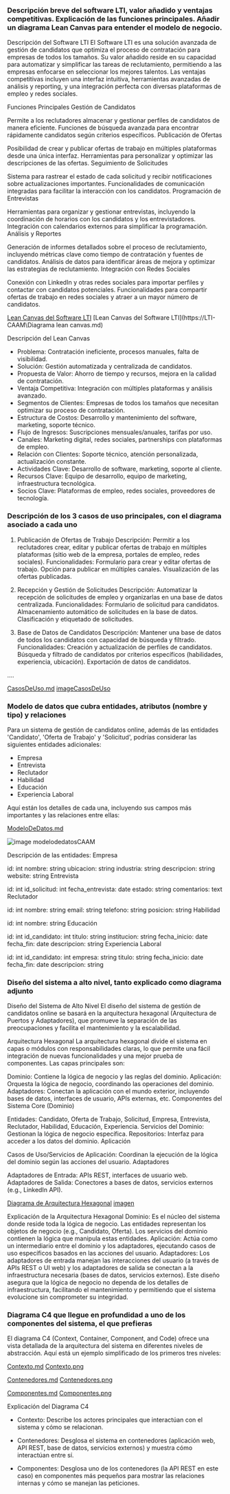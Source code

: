 ### Descripción breve del software LTI, valor añadido y ventajas competitivas. Explicación de las funciones principales. Añadir un diagrama Lean Canvas para entender el modelo de negocio.

Descripción del Software LTI
El Software LTI es una solución avanzada de gestión de candidatos que optimiza el proceso de contratación para empresas de todos los tamaños. Su valor añadido reside en su capacidad para automatizar y simplificar las tareas de reclutamiento, permitiendo a las empresas enfocarse en seleccionar los mejores talentos. Las ventajas competitivas incluyen una interfaz intuitiva, herramientas avanzadas de análisis y reporting, y una integración perfecta con diversas plataformas de empleo y redes sociales.

Funciones Principales
Gestión de Candidatos

Permite a los reclutadores almacenar y gestionar perfiles de candidatos de manera eficiente.
Funciones de búsqueda avanzada para encontrar rápidamente candidatos según criterios específicos.
Publicación de Ofertas

Posibilidad de crear y publicar ofertas de trabajo en múltiples plataformas desde una única interfaz.
Herramientas para personalizar y optimizar las descripciones de las ofertas.
Seguimiento de Solicitudes

Sistema para rastrear el estado de cada solicitud y recibir notificaciones sobre actualizaciones importantes.
Funcionalidades de comunicación integradas para facilitar la interacción con los candidatos.
Programación de Entrevistas

Herramientas para organizar y gestionar entrevistas, incluyendo la coordinación de horarios con los candidatos y los entrevistadores.
Integración con calendarios externos para simplificar la programación.
Análisis y Reportes

Generación de informes detallados sobre el proceso de reclutamiento, incluyendo métricas clave como tiempo de contratación y fuentes de candidatos.
Análisis de datos para identificar áreas de mejora y optimizar las estrategias de reclutamiento.
Integración con Redes Sociales

Conexión con LinkedIn y otras redes sociales para importar perfiles y contactar con candidatos potenciales.
Funcionalidades para compartir ofertas de trabajo en redes sociales y atraer a un mayor número de candidatos.

[Lean Canvas del Software LTI](https://LTI-CAAM\mermaid-diagram-FlowChard-CAAM.png)
[Lean Canvas del Software LTI](https://LTI-CAAM\Diagrama lean canvas.md)

Descripción del Lean Canvas
- Problema: Contratación ineficiente, procesos manuales, falta de visibilidad.
- Solución: Gestión automatizada y centralizada de candidatos.
- Propuesta de Valor: Ahorro de tiempo y recursos, mejora en la calidad de contratación.
- Ventaja Competitiva: Integración con múltiples plataformas y análisis avanzado.
- Segmentos de Clientes: Empresas de todos los tamaños que necesitan optimizar su proceso de contratación.
- Estructura de Costos: Desarrollo y mantenimiento del software, marketing, soporte técnico.
- Flujo de Ingresos: Suscripciones mensuales/anuales, tarifas por uso.
- Canales: Marketing digital, redes sociales, partnerships con plataformas de empleo.
- Relación con Clientes: Soporte técnico, atención personalizada, actualización constante.
- Actividades Clave: Desarrollo de software, marketing, soporte al cliente.
- Recursos Clave: Equipo de desarrollo, equipo de marketing, infraestructura tecnológica.
- Socios Clave: Plataformas de empleo, redes sociales, proveedores de tecnología.

### Descripción de los 3 casos de uso principales, con el diagrama asociado a cada uno

1. Publicación de Ofertas de Trabajo
Descripción: Permitir a los reclutadores crear, editar y publicar ofertas de trabajo en múltiples plataformas (sitio web de la empresa, portales de empleo, redes sociales).
Funcionalidades:
Formulario para crear y editar ofertas de trabajo.
Opción para publicar en múltiples canales.
Visualización de las ofertas publicadas.

2. Recepción y Gestión de Solicitudes
Descripción: Automatizar la recepción de solicitudes de empleo y organizarlas en una base de datos centralizada.
Funcionalidades:
Formulario de solicitud para candidatos.
Almacenamiento automático de solicitudes en la base de datos.
Clasificación y etiquetado de solicitudes.

3. Base de Datos de Candidatos
Descripción: Mantener una base de datos de todos los candidatos con capacidad de búsqueda y filtrado.
Funcionalidades:
Creación y actualización de perfiles de candidatos.
Búsqueda y filtrado de candidatos por criterios específicos (habilidades, experiencia, ubicación).
Exportación de datos de candidatos.

....

[CasosDeUso.md](https://LTI-CAAM\CasosDeUso.md)
[imageCasosDeUso](https://LTI-CAAM\CasosdeusoCAAM.jpg)

### Modelo de datos que cubra entidades, atributos (nombre y tipo) y relaciones

Para un sistema de gestión de candidatos online, además de las entidades 'Candidato', 'Oferta de Trabajo' y 'Solicitud', podrías considerar las siguientes entidades adicionales:

- Empresa
- Entrevista
- Reclutador
- Habilidad
- Educación
- Experiencia Laboral

Aquí están los detalles de cada una, incluyendo sus campos más importantes y las relaciones entre ellas:

[ModeloDeDatos.md](https://LTI-CAAM\ModeloDeDatos.md)

![image modelodedatosCAAM](https://LTI-CAAM\modelodedatosCAAM.jpg)

Descripción de las entidades:
Empresa

id: int
nombre: string
ubicacion: string
industria: string
descripcion: string
website: string
Entrevista

id: int
id_solicitud: int
fecha_entrevista: date
estado: string
comentarios: text
Reclutador

id: int
nombre: string
email: string
telefono: string
posicion: string
Habilidad

id: int
nombre: string
Educación

id: int
id_candidato: int
titulo: string
institucion: string
fecha_inicio: date
fecha_fin: date
descripcion: string
Experiencia Laboral

id: int
id_candidato: int
empresa: string
titulo: string
fecha_inicio: date
fecha_fin: date
descripcion: string

### Diseño del sistema a alto nivel, tanto explicado como diagrama adjunto

Diseño del Sistema de Alto Nivel
El diseño del sistema de gestión de candidatos online se basará en la arquitectura hexagonal (Arquitectura de Puertos y Adaptadores), que promueve la separación de las preocupaciones y facilita el mantenimiento y la escalabilidad.

Arquitectura Hexagonal
La arquitectura hexagonal divide el sistema en capas o módulos con responsabilidades claras, lo que permite una fácil integración de nuevas funcionalidades y una mejor prueba de componentes. Las capas principales son:

Dominio: Contiene la lógica de negocio y las reglas del dominio.
Aplicación: Orquesta la lógica de negocio, coordinando las operaciones del dominio.
Adaptadores: Conectan la aplicación con el mundo exterior, incluyendo bases de datos, interfaces de usuario, APIs externas, etc.
Componentes del Sistema
Core (Dominio)

Entidades: Candidato, Oferta de Trabajo, Solicitud, Empresa, Entrevista, Reclutador, Habilidad, Educación, Experiencia.
Servicios del Dominio: Gestionan la lógica de negocio específica.
Repositorios: Interfaz para acceder a los datos del dominio.
Aplicación

Casos de Uso/Servicios de Aplicación: Coordinan la ejecución de la lógica del dominio según las acciones del usuario.
Adaptadores

Adaptadores de Entrada: APIs REST, interfaces de usuario web.
Adaptadores de Salida: Conectores a bases de datos, servicios externos (e.g., LinkedIn API).

[Diagrama de Arquitectura Hexagonal](https://LTI-CAAM\diagrams\architectureCaamCode.md)
[imagen](https://LTI-CAAM\img\architectureCAAM.png)


Explicación de la Arquitectura Hexagonal
Dominio: Es el núcleo del sistema donde reside toda la lógica de negocio. Las entidades representan los objetos de negocio (e.g., Candidato, Oferta). Los servicios del dominio contienen la lógica que manipula estas entidades.
Aplicación: Actúa como un intermediario entre el dominio y los adaptadores, ejecutando casos de uso específicos basados en las acciones del usuario.
Adaptadores: Los adaptadores de entrada manejan las interacciones del usuario (a través de APIs REST o UI web) y los adaptadores de salida se conectan a la infraestructura necesaria (bases de datos, servicios externos).
Este diseño asegura que la lógica de negocio no dependa de los detalles de infraestructura, facilitando el mantenimiento y permitiendo que el sistema evolucione sin comprometer su integridad.

### Diagrama C4 que llegue en profundidad a uno de los componentes del sistema, el que prefieras

El diagrama C4 (Context, Container, Component, and Code) ofrece una vista detallada de la arquitectura del sistema en diferentes niveles de abstracción. Aquí está un ejemplo simplificado de los primeros tres niveles:

[Contexto.md](https://LTI-CAAM\diagrams\ContextoC4.md)
[Contexto.png](https://LTI-CAAM\img\C4Contexto.png)

[Contenedores.md](https://LTI-CAAM\diagrams\ContenedoresC4.md)
[Contenedores.png](https://LTI-CAAM\img\C4Contenedores.png)

[Componentes.md](https://LTI-CAAM\diagrams\ComponentesC4.md)
[Componentes.png](https://LTI-CAAM\img\C4Componentes.png)

Explicación del Diagrama C4

- Contexto: Describe los actores principales que interactúan con el sistema y cómo se relacionan.

- Contenedores: Desglosa el sistema en contenedores (aplicación web, API REST, base de datos, servicios externos) y muestra cómo interactúan entre sí.

- Componentes: Desglosa uno de los contenedores (la API REST en este caso) en componentes más pequeños para mostrar las relaciones internas y cómo se manejan las peticiones.

